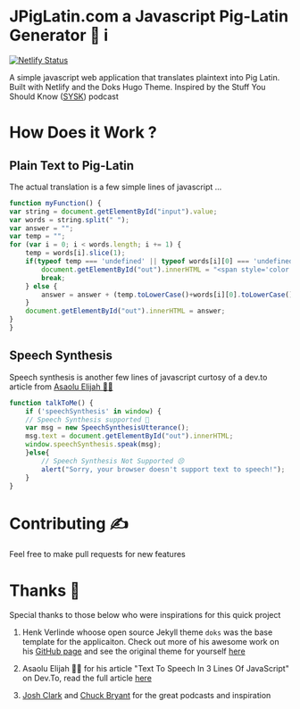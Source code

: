 # JPigLatin.com a Javascript Pig-Latin Generator 🐷   i


[![Netlify Status](https://api.netlify.com/api/v1/badges/7cf029d4-056e-404d-a2e9-1fbdce6aaf26/deploy-status)](https://app.netlify.com/sites/sleepy-poitras-87fbed/deploys)  

A simple javascript web application that translates plaintext into Pig Latin. Built with Netlify and the Doks Hugo Theme. Inspired by the Stuff You Should Know ([SYSK](https://open.spotify.com/episode/1Lvn2Wuck6kC6x1cQu68fE?si=MZlDRPCtQgOlhUKqrkr3VA)) podcast
# How Does it Work ? 


## Plain Text to Pig-Latin
The actual translation is a few simple lines of javascript ...

```javascript
function myFunction() {
var string = document.getElementById("input").value;
var words = string.split(" ");
var answer = "";
var temp = "";
for (var i = 0; i < words.length; i += 1) {
    temp = words[i].slice(1);
    if(typeof temp === 'undefined' || typeof words[i][0] === 'undefined') {
        document.getElementById("out").innerHTML = "<span style='color: red;'> Don't use puncuation or spaces at the end </span>";
        break;
    } else {
        answer = answer + (temp.toLowerCase()+words[i][0].toLowerCase()+"ay") + " ";
    }
    document.getElementById("out").innerHTML = answer;
}
}
```
## Speech Synthesis
Speech synthesis is another few lines of javascript curtosy of a dev.to article from [Asaolu Elijah 🧙‍♂️](https://dev.to/asaoluelijah/text-to-speech-in-3-lines-of-javascript-b8h)  

```javascript
function talkToMe() {
    if ('speechSynthesis' in window) {
    // Speech Synthesis supported 🎉
    var msg = new SpeechSynthesisUtterance();
    msg.text = document.getElementById("out").innerHTML;
    window.speechSynthesis.speak(msg);
    }else{
        // Speech Synthesis Not Supported 😣
        alert("Sorry, your browser doesn't support text to speech!");
    }
}
```

# Contributing ✍️
Feel free to make pull requests for new features

# Thanks 🙏  
Special thanks to those below who were inspirations for this quick project  

1) Henk Verlinde whoose open source Jekyll theme `doks` was the base template for the applicaiton. Check out more of his awesome work on his [GitHub page](https://github.com/h-enk) and see the original theme for yourself [here](https://github.com/h-enk/doks)

2) Asaolu Elijah 🧙‍♂️ for his article "Text To Speech In 3 Lines Of JavaScript" on Dev.To, read the full article [here](https://dev.to/asaoluelijah/text-to-speech-in-3-lines-of-javascript-b8h)

3) [Josh Clark](https://twitter.com/josh_um_clark?ref_src=twsrc%5Egoogle%7Ctwcamp%5Eserp%7Ctwgr%5Eauthor) and [Chuck Bryant](https://www.instagram.com/chuckthepodcaster/?hl=en) for the great podcasts and inspiration
